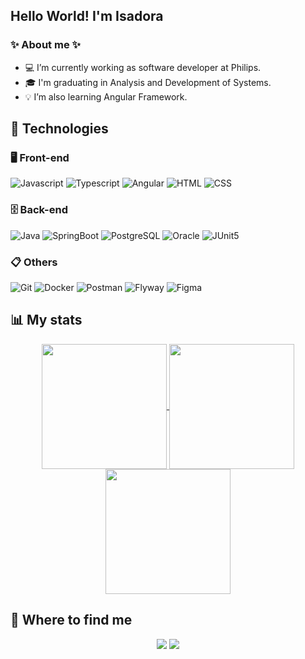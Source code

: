 ## Hello World! I'm Isadora
### ✨ About me ✨
- 💻 I’m currently working as software developer at Philips.
- 🎓 I'm graduating in Analysis and Development of Systems.
- 💡 I’m also learning Angular Framework.

## 🚀 Technologies

### 🖥️ Front-end

![Javascript](https://img.shields.io/badge/-Javascript-D6990B?style=flat&logo=javascript&logoColor=white)
![Typescript](https://img.shields.io/badge/-Typescript-2A8DDB?style=flat&logo=typescript&logoColor=white)
![Angular](https://img.shields.io/badge/-Angular-E21E1E?style=flat&logo=angular&logoColor=white)
![HTML](https://img.shields.io/badge/-HTML-FE6400?style=flat&logo=HTML5&logoColor=white)
![CSS](https://img.shields.io/badge/-CSS-1572B6?style=flat&logo=CSS3&logoColor=white)

### 🗄️ Back-end

![Java](https://img.shields.io/badge/-Java-FE6400?style=flat&logo=openjdk&logoColor=white)
![SpringBoot](https://img.shields.io/badge/-SpringBoot-71BE36?style=flat&logo=spring&logoColor=white)
![PostgreSQL](https://img.shields.io/badge/-PostgreSQL-1572B6?style=flat&logo=postgresql&logoColor=white)
![Oracle](https://img.shields.io/badge/-Oracle-E21E1E?style=flat&logo=oracle&logoColor=white)
![JUnit5](https://img.shields.io/badge/-JUnit5-2DA543?style=flat&logo=junit5&logoColor=white)

### 📋 Others

![Git](https://img.shields.io/badge/-Git-eb4e15?style=flat&logo=git&logoColor=white)
![Docker](https://img.shields.io/badge/-Docker-2E9DFF?style=flat&logo=docker&logoColor=white)
![Postman](https://img.shields.io/badge/-Postman-FE6400?style=flat&logo=postman&logoColor=white)
![Flyway](https://img.shields.io/badge/-Flyway-CB0505?style=flat&logo=flyway&logoColor=white)
![Figma](https://img.shields.io/badge/-Figma-5100FF?style=flat&logo=figma&logoColor=white)

## 📊 My stats
<p align="center">
  <a href="https://github.com/anuraghazra/github-readme-stats">
    <img height=200 align="center" src="https://github-readme-stats.vercel.app/api?username=doramrx&count_private=true&show_icons=true&theme=tokyonight&custom_title=Github%20Status" />
  </a>
  <a href="https://github.com/anuraghazra/convoychat">
    <img height=200 align="center" src="https://github-readme-stats.vercel.app/api/top-langs/?username=doramrx&layout=compact&theme=tokyonight&langs_count=8&card_width=320" />
  </a>
  <a href="https://github.com/vn7n24fzkq/github-profile-summary-cards">
    <img height=200 align="center" src="http://github-profile-summary-cards.vercel.app/api/cards/profile-details?username=doramrx&theme=tokyonight" />
  </a>
</p>

## 📱 Where to find me
<p align="center">
  <a>
    <img src="https://img.shields.io/badge/-isah3027@gmail.com-c14438?style=flat&logo=Gmail&logoColor=white&link=mailto:isah3027@gmail.com" />
  </a>
    <a href="https://www.linkedin.com/in/isadora-firmo">
    <img src="https://img.shields.io/badge/-Isadora_Firmo-blue?style=flat&logo=Linkedin&logoColor=white&link=https://www.linkedin.com/in/https://www.linkedin.com/in/isadora-firmo" />
  </a>
</p>

